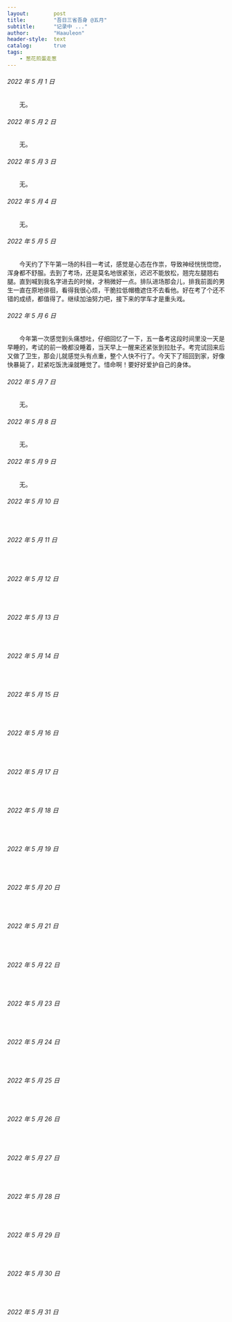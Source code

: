 ```yaml
---
layout:        post
title:         "吾日三省吾身 @五月"
subtitle:      "记录中 ..."
author:        "Haauleon"
header-style:  text
catalog:       true
tags:
    - 葱花煎蛋走葱
---
```


###### 2022 年 5 月 1 日
&emsp;&emsp;无。

###### 2022 年 5 月 2 日
&emsp;&emsp;无。

###### 2022 年 5 月 3 日
&emsp;&emsp;无。

###### 2022 年 5 月 4 日
&emsp;&emsp;无。

###### 2022 年 5 月 5 日
&emsp;&emsp;今天约了下午第一场的科目一考试，感觉是心态在作祟，导致神经恍恍惚惚，浑身都不舒服。去到了考场，还是莫名地很紧张，迟迟不能放松，翘完左腿翘右腿。直到喊到我名字进去的时候，才稍微好一点。排队进场那会儿，排我前面的男生一直在原地徘徊，看得我很心烦，干脆拉低帽檐遮住不去看他。好在考了个还不错的成绩，都值得了。继续加油努力吧，接下来的学车才是重头戏。

###### 2022 年 5 月 6 日
&emsp;&emsp;今年第一次感觉到头痛想吐，仔细回忆了一下，五一备考这段时间里没一天是早睡的，考试的前一晚都没睡着，当天早上一醒来还紧张到拉肚子。考完试回来后又做了卫生，那会儿就感觉头有点重，整个人快不行了。今天下了班回到家，好像快暴毙了，赶紧吃饭洗澡就睡觉了。惜命啊！要好好爱护自己的身体。

###### 2022 年 5 月 7 日
&emsp;&emsp;无。

###### 2022 年 5 月 8 日
&emsp;&emsp;无。

###### 2022 年 5 月 9 日
&emsp;&emsp;无。

###### 2022 年 5 月 10 日
&emsp;&emsp;

###### 2022 年 5 月 11 日
&emsp;&emsp;

###### 2022 年 5 月 12 日
&emsp;&emsp;

###### 2022 年 5 月 13 日
&emsp;&emsp;

###### 2022 年 5 月 14 日
&emsp;&emsp;

###### 2022 年 5 月 15 日
&emsp;&emsp;

###### 2022 年 5 月 16 日
&emsp;&emsp;

###### 2022 年 5 月 17 日
&emsp;&emsp;

###### 2022 年 5 月 18 日
&emsp;&emsp;

###### 2022 年 5 月 19 日
&emsp;&emsp;

###### 2022 年 5 月 20 日
&emsp;&emsp;

###### 2022 年 5 月 21 日
&emsp;&emsp;

###### 2022 年 5 月 22 日
&emsp;&emsp;

###### 2022 年 5 月 23 日
&emsp;&emsp;

###### 2022 年 5 月 24 日
&emsp;&emsp;

###### 2022 年 5 月 25 日
&emsp;&emsp;

###### 2022 年 5 月 26 日
&emsp;&emsp;

###### 2022 年 5 月 27 日
&emsp;&emsp;

###### 2022 年 5 月 28 日
&emsp;&emsp;

###### 2022 年 5 月 29 日
&emsp;&emsp;

###### 2022 年 5 月 30 日
&emsp;&emsp;

###### 2022 年 5 月 31 日
&emsp;&emsp;
